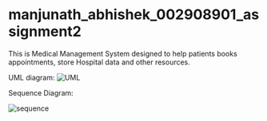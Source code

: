 # manjunath_abhishek_002908901_assignment2

This is Medical Management System designed to help patients books appointments,
store Hospital data and other resources.

UML diagram:
![UML](https://user-images.githubusercontent.com/114261603/198910109-6cc4665e-62f5-4a3e-9752-697e827fbdfc.png)



Sequence Diagram:

![sequence](https://user-images.githubusercontent.com/114261603/198910079-d52a1ea1-2c64-4051-9ecf-03bdf827c2c4.png)

